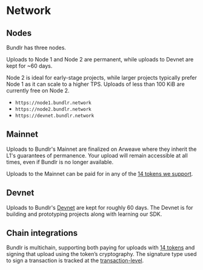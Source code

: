 # Network

## Nodes

Bundlr has three nodes.

Uploads to Node 1 and Node 2 are permanent, while uploads to Devnet are kept for ~60 days.

Node 2 is ideal for early-stage projects, while larger projects typically prefer Node 1 as it can scale to a higher TPS. Uploads of less than 100 KiB are currently free on Node 2.

-   `https://node1.bundlr.network`
-   `https://node2.bundlr.network`
-   `https://devnet.bundlr.network`

## Mainnet

Uploads to Bundlr's Mainnet are finalized on Arweave where they inherit the L1's guarantees of permanence. Your upload will remain accessible at all times, even if Bundlr is no longer available.

Uploads to the Mainnet can be paid for in any of the [14 tokens we support](/overview/supported-tokens).

## Devnet

Uploads to Bundlr's [Devnet](/developer-docs/using-devnet) are kept for roughly 60 days. The Devnet is for building and prototyping projects along with learning our SDK.

## Chain integrations

Bundlr is multichain, supporting both paying for uploads with [14 tokens](/overview/supported-tokens) and signing that upload using the token’s cryptography. The signature type used to sign a transaction is tracked at the [transaction-level](/learn/bundles).
